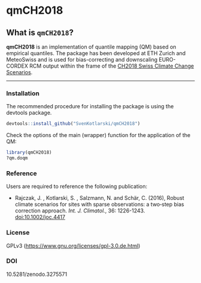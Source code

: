 # qmCH2018

## What is `qmCH2018`?

**qmCH2018** is an implementation of quantile mapping (QM) based on empirical quantiles. The package has been developed at ETH Zurich and MeteoSwiss and is used for bias-correcting and downscaling EURO-CORDEX RCM output within the frame of the [CH2018 Swiss Climate Change Scenarios](http://www.climate-scenarios.ch).

****

### Installation

The recommended procedure for installing the package is using the devtools package. 

```R
devtools::install_github("SvenKotlarski/qmCH2018")
```

Check the options of the main (wrapper) function for the application of the QM: 

```R
library(qmCH2018)
?qm.doqm
```

### Reference 

Users are required to reference the following publication:

* Rajczak, J. , Kotlarski, S. , Salzmann, N. and Schär, C. (2016), Robust climate scenarios for sites with sparse observations: a two‐step bias correction approach. *Int. J. Climatol.*, 36: 1226-1243. [doi:10.1002/joc.4417](https://rmets.onlinelibrary.wiley.com/doi/10.1002/joc.4417)


### License

GPLv3 (https://www.gnu.org/licenses/gpl-3.0.de.html)


### DOI

10.5281/zenodo.3275571 




